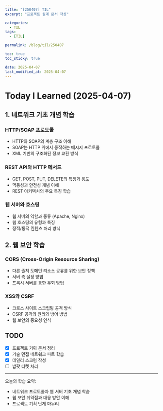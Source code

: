 ```yaml
---
title: "[250407] TIL"
excerpt: "프로젝트 설계 문서 작성"

categories:
  - TIL
tags:
  - [TIL]

permalink: /blog/til/250407

toc: true
toc_sticky: true

date: 2025-04-07
last_modified_at: 2025-04-07
---
```


# Today I Learned (2025-04-07)

## 1. 네트워크 기초 개념 학습
### HTTP/SOAP 프로토콜
- HTTP와 SOAP의 계층 구조 이해
- SOAP는 HTTP 위에서 동작하는 메시지 프로토콜
- XML 기반의 구조화된 정보 교환 방식

### REST API와 HTTP 메서드
- GET, POST, PUT, DELETE의 특징과 용도
- 멱등성과 안전성 개념 이해
- REST 아키텍처의 주요 특징 학습

### 웹 서버와 호스팅
- 웹 서버의 역할과 종류 (Apache, Nginx)
- 웹 호스팅의 유형과 특징
- 정적/동적 컨텐츠 처리 방식

## 2. 웹 보안 학습
### CORS (Cross-Origin Resource Sharing)
- 다른 출처 도메인 리소스 공유를 위한 보안 정책
- 서버 측 설정 방법
- 프록시 서버를 통한 우회 방법

### XSS와 CSRF
- 크로스 사이트 스크립팅 공격 방식
- CSRF 공격의 원리와 방어 방법
- 웹 보안의 중요성 인식

## TODO
- [x] 프로젝트 기획 문서 정리
- [x] 기술 면접 네트워크 파트 학습
- [x] 데일리 스크럼 작성
- [ ] 밥팟 티켓 처리

---
오늘의 학습 요약:
- 네트워크 프로토콜과 웹 서버 기초 개념 학습
- 웹 보안 취약점과 대응 방안 이해
- 프로젝트 기획 단계 마무리